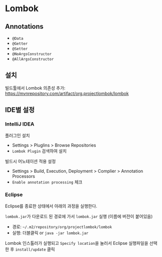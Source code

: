 # Lombok

## Annotations

- `@Data`
- `@Getter`
- `@Setter`
- `@NoArgsConstructor`
- `@AllArgsConstructor`

## 설치

빌드툴에서 Lombok 의존성 추가: <https://mvnrepository.com/artifact/org.projectlombok/lombok>

## IDE별 설정

### IntelliJ IDEA

플러그인 설치

- Settings > Pluglins > Browse Repositories
- `Lombok Plugin` 검색하여 설치

빌드시 어노테이션 적용 설정

- Settings > Build, Execution, Deployment > Complier > Annotation Processors
- `Enable annotation processing` 체크

### Eclipse

Eclipse를 종료한 상태에서 아래의 과정을 실행한다.

`lombok.jar`가 다운로드 된 경로에 가서 `lombok.jar` 실행 (이름에 버전이 붙어있음)

- 경로: `~/.m2/repository/org/projectlombok/lombok`
- 실행: 더블클릭 or `java -jar lombok.jar`

Lombok 인스톨러가 실행되고 `Specify location`을 눌러서 Eclipse 실행파일을 선택한 후 `install/update` 클릭
